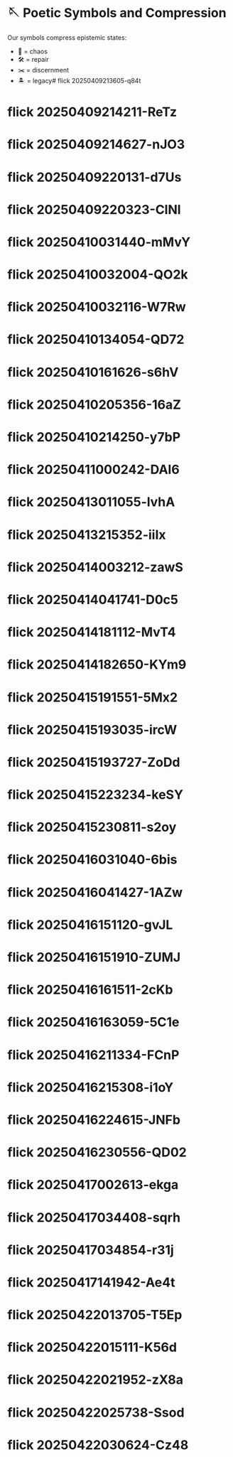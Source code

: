 # 🪡 Poetic Symbols and Compression

Our symbols compress epistemic states:
- 🌊 = chaos
- 🛠️ = repair
- ✂️ = discernment
- 🏝️ = legacy# flick 20250409213605-q84t
# flick 20250409214211-ReTz
# flick 20250409214627-nJO3
# flick 20250409220131-d7Us
# flick 20250409220323-ClNl
# flick 20250410031440-mMvY
# flick 20250410032004-QO2k
# flick 20250410032116-W7Rw
# flick 20250410134054-QD72
# flick 20250410161626-s6hV
# flick 20250410205356-16aZ
# flick 20250410214250-y7bP
# flick 20250411000242-DAl6
# flick 20250413011055-lvhA
# flick 20250413215352-iiIx
# flick 20250414003212-zawS
# flick 20250414041741-D0c5
# flick 20250414181112-MvT4
# flick 20250414182650-KYm9
# flick 20250415191551-5Mx2
# flick 20250415193035-ircW
# flick 20250415193727-ZoDd
# flick 20250415223234-keSY
# flick 20250415230811-s2oy
# flick 20250416031040-6bis
# flick 20250416041427-1AZw
# flick 20250416151120-gvJL
# flick 20250416151910-ZUMJ
# flick 20250416161511-2cKb
# flick 20250416163059-5C1e
# flick 20250416211334-FCnP
# flick 20250416215308-i1oY
# flick 20250416224615-JNFb
# flick 20250416230556-QD02
# flick 20250417002613-ekga
# flick 20250417034408-sqrh
# flick 20250417034854-r31j
# flick 20250417141942-Ae4t
# flick 20250422013705-T5Ep
# flick 20250422015111-K56d
# flick 20250422021952-zX8a
# flick 20250422025738-Ssod
# flick 20250422030624-Cz48
